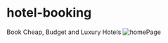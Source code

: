 # hotel-booking
Book Cheap, Budget and Luxury Hotels
![homePage](https://github.com/kujwal710329/hotel-booking/assets/66902881/6849c6dc-d60d-4a66-be64-e93ac92086c2)
